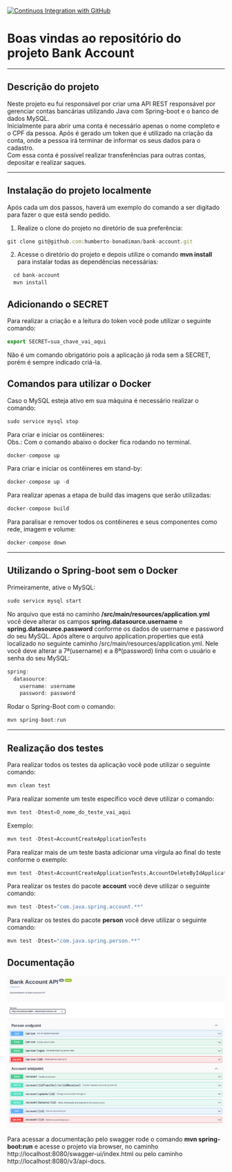 [![Continuos Integration with GitHub](https://github.com/Humberto-Bonadiman/bank-account/actions/workflows/docker-publish.yml/badge.svg)](https://github.com/Humberto-Bonadiman/bank-account/actions/workflows/docker-publish.yml)

# Boas vindas ao repositório do projeto Bank Account

---

## Descrição do projeto

Neste projeto eu fui responsável por criar uma API REST responsável por gerenciar contas bancárias utilizando Java com Spring-boot e o banco de dados MySQL.
</br>
Inicialmente para abrir uma conta é necessário apenas o nome completo e o CPF da pessoa. Após é gerado um token que é utilizado na criação da conta, onde a pessoa irá terminar de informar os seus dados para o cadastro.
</br>
Com essa conta é possível realizar transferências para outras contas, depositar e realizar saques.

---

## Instalação do projeto localmente

Após cada um dos passos, haverá um exemplo do comando a ser digitado para fazer o que está sendo pedido.

1. Realize o clone do projeto no diretório de sua preferência:
```javascript
git clone git@github.com:humberto-bonadiman/bank-account.git
```

2. Acesse o diretório do projeto e depois utilize o comando **mvn install** para instalar todas as dependências necessárias:
```javascript
  cd bank-account
  mvn install
```

## Adicionando o SECRET

Para realizar a criação e a leitura do token você pode utilizar o seguinte comando:
```javascript
export SECRET=sua_chave_vai_aqui
```
Não é um comando obrigatório pois a aplicação já roda sem a SECRET, porém é sempre indicado criá-la.

## Comandos para utilizar o Docker

Caso o MySQL esteja ativo em sua máquina é necessário realizar o comando:
```javascript
sudo service mysql stop
```

Para criar e iniciar os contêineres:
</br>
Obs.: Com o comando abaixo o docker fica rodando no terminal.
```javascript
docker-compose up
```

Para criar e iniciar os contêineres em stand-by:
```javascript
docker-compose up -d
```

Para realizar apenas a etapa de build das imagens que serão utilizadas:
```javascript
docker-compose build
```

Para paralisar e remover todos os contêineres e seus componentes como rede, imagem e volume:
```javascript
docker-compose down
```
---

## Utilizando o Spring-boot sem o Docker

Primeiramente, ative o MySQL:
```javascript
sudo service mysql start
```
No arquivo que está no caminho **/src/main/resources/application.yml** você deve alterar os campos **spring.datasource.username** e **spring.datasource.password** conforme os dados de username e password do seu MySQL.
Após altere o arquivo application.properties que está localizado no seguinte caminho /src/main/resources/application.yml. Nele você deve alterar a 7ª(username) e a 8ª(password) linha com o usuário e senha do seu MySQL:
```javascript
spring:
  datasource:
    username: username
    password: password
```

Rodar o Spring-Boot com o comando:
```javascript
mvn spring-boot:run
```

---

## Realização dos testes

Para realizar todos os testes da aplicação você pode utilizar o seguinte comando:
```javascript
mvn clean test
```

Para realizar somente um teste específico você deve utilizar o comando:
```javascript
mvn test -Dtest=O_nome_do_teste_vai_aqui
```

Exemplo:
```javascript
mvn test -Dtest=AccountCreateApplicationTests
```

Para realizar mais de um teste basta adicionar uma vírgula ao final do teste conforme o exemplo:
```javascript
mvn test -Dtest=AccountCreateApplicationTests,AccountDeleteByIdApplicationTests
```

Para realizar os testes do pacote **account** você deve utilizar o seguinte comando:
```javascript
mvn test -Dtest="com.java.spring.account.**"
```

Para realizar os testes do pacote **person** você deve utilizar o seguinte comando:
```javascript
mvn test -Dtest="com.java.spring.person.**"
```

## Documentação

![Documentação Swagger](swagger_bank_account.png)

Para acessar a documentação pelo swagger rode o comando **mvn spring-boot:run** e acesse o projeto via browser, no caminho http://localhost:8080/swagger-ui/index.html ou pelo caminho http://localhost:8080/v3/api-docs.
